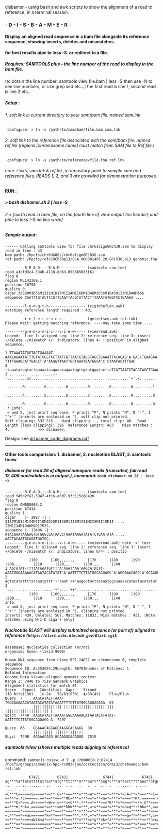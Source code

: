 disbamer - using bash and awk scripts to show the alignment of a read to reference, in a terminal session.

### - D - I - S - B - A - M - E - R -

#### Display an aligned read sequence in a bam file alongside its reference sequence, showing inserts, deletes and mismatches.

#### for best results pipe to less -S. or redirect to a file.

##### Requires: SAMTOOLS  plus - the line number of the read to display in the bam file. 
(to obtain the line number: samtools view file.bam | less -S   then use -N to see line numbers, or use grep sed etc...)
the first read is line 1, second read is line 2 etc..
##### Setup :
###### 1. soft link in current directory to your sam/bam file. named sam.lnk
<code>	configure: > ln -s /path/to/sam/bam/file.bam sam.lnk </code>
###### 2. soft link to the reference file associated with the sam/bam file, named ref.lnk (regions [chromosome name] must match from SAM file to Ref file.)
<code>	configure: > ln -s /path/to/reference/file.fna ref.lnk </code>
###### note: Links, sam.lnk & ref.lnk, in repository point to sample sam and reference files, READS 1, 2, and 3 are provided for demonstration purposes.
#### RUN :
#####  > bash disbamer.sh 2 | less -S
###### 2 = fourth read in bam file, on the fourth line of view output (no header) and pipe to less (-S no line wrap)

##### Sample output:
```
------ Calling samtools view for file chr6alignGRCh38.sam to display read in line : 43
bam path: /hpcfs/chr6HG002/chr6alignGRCh38.sam
ref path: /hpcfs/ref/GRCh38p13/GCA_000001405.28_GRCh38.p13_genomic.fna

---------R-E-A-D----B-A-M------------ (samtools sam.lnk)
read a3cfd3c4-534b-4138-8d63-058865033f61
flag 0
region ML143369.1
position 16790
quality 0
cigar 32S20M3D56M1I11M1D17M1I24M1I66M1D46M2D56M1D45M1I3M1D48M16S
sequence CAATTTGTACTTCGTTCAGTTACGTATTACTTTAAATATGGTACTGAAAA ....

---------l-e-n-g-t-h----------------- (cigtoRefLen.awk)
matching reference length required : 401

---------r-e-f-e-r-e-n-c-e----------- (getrefseq.awk ref.lnk)
Please Wait! getting matching reference: ----may take some time.....

---------g-e-n-o-m-i-c---v-i-e-w----- (viewread.awk)  
Legend:  line 1: aligned seq. line 2: reference seq. line 3: insert +/delete -/mismatch x/: indicators. lines 4- : position in aligned sequence.
 
1 TTAAATATGGTACTGAAAAT---AAACAGAATATTTGTATGGGTACTTATCATTAATGTACGTAGCTGAAATTACACAG'A'GACCTGAAGAA-TTTTGAAGCATTGAGCT'A'AAGGTTAATTGCTGAATGATGGGA'C'CTAATACTTTGAC
2 ttaaatatggtactgaaaataagaaacagaatggttgtatgggtacttaTCATTAATGTACGTAGCTGAAATTACACAG'+'GGCCTGAAGAATTTTTGAAGCATTGAGCT'+'AAGGTTAATTGCTGAATGATGGGA'+'CTAATACTTTGAC
3 ....................---.........xx.............................................'+'.x.........-.................'+'........................'+'.............
  ........0.........0.........0.........0.........0.........0.........1.........1'+'.........1.........1.........'+'1.........1.........1...'+'......1......
  ........4.........5.........6.........7.........8.........9.........0.........1'+'.........2.........3.........'+'4.........5.........6...'+'......7......
  ........0.........0.........0.........0.........0.........0.........0.........0'+'.........0.........0.........'+'0.........0.........0...'+'......0......
 * Info:
 = and X, just print seq base, P prints "P", N prints "N", D "-", I "'+'" (inserts are enclosed in '), soft clip not printed. 
Soft clipping: S32 S16 ,  Hard clipping: -, total clip: 48.  Read Length (less clipping): 396  Reference Length: 403    Miss matches : 4.             >>> disbamer. 

```
Design: see [disbamer_code_diagrams.pdf](./disbamer_code_diagrams.pdf) 

_____________________________________________________________________________________________________________________________________________________________

#### Other tools comparision: 1. disbamer, 2. nucleotide BLAST, 3. samtools tview

##### disbamer for read 28 of aligned nanopore reads (truncated, full read 12,406 nucleotides is in output.), command: ```bash disbamer.sh 28 | less -S```
```
---------R-E-A-D----B-A-M------------ (samtools sam.lnk)
read f45d2fa2-3947-4fc6-a6d7-93c115c88420
flag 0
region CM000668.2
position 67414
quality 1
cigar    |- 2997 -| :  31S7M1D14M1I4M2I10M1D26M1I20M1I10M1I31M2I8M1I15M1I .... I3M1I34M1D46M2D17M3S.
sequence |- 12406 -| :  ATACGAATAAGAGTGTGGGCGATAACCTAAATAAGATATATCTGAATATA ....  AACTACAATGCAGATGATGC.
---------g-e-n-o-m-i-c---v-i-e-w----- (xviewread.awk) note 'x' test
Legend:  line 1: aligned seq. line 2: reference seq. line 3: insert +/delete -/mismatch x/: indicators. lines 0/4- : positio

           |150      |160,,,,,,,      |170      |180      |190      |200,,,      |210      |220,,,      |230,,,      |240
1 AGTATAT-TTTTATAAATGTTT'A'AAAT'AA'AAGCATACTT-AAATGGCAAAAACATAATACATATAT'A'AATTTTCTTATGGCAGGAGG'A'AGGAAACAGG'A'GCAAGGCACAGGG
2 agtatatattttataaatgttt'+'aaat'++'aagcatacttaaaatggcaaaaacataatacatatat'+'aattttcttatggCAGGAGG'+'AGGAAACAGG'+'GCAAGGCACAGGG
3 .......-..............'+'....'++'..........-..........................'+'....................'+'..........'+'.............
           |150      |160,,,,,,,      |170      |180      |190      |200,,,      |210      |220,,,      |230,,,      |240
Info:
 = and X, just print seq base, P prints "P", N prints "N", D "-", I "'+'" (inserts are enclosed in '), clipping not printed.
Inserts: 439, Deletes: 567, Matches: 11833, Miss matches : 431. (Note: matches using M-I-D cigars only)
```
##### Nucleotide BLAST will display submitted sequence (or part of) aligned to reference (```https://blast.ncbi.nlm.nih.gov/Blast.cgi```):
```Submitted sequence:  AAATAAAAGCATACTTAAATGGCAAAAACATAATACATATATAAATTTTCTTATGGCAGGAGGAAGGAAACAGGAGCAAGGCACAGGG
database: Nucleotide collection (nr/nt)
organism: human (taxid:9606)
```
```
Human DNA sequence from clone RP1-24O22 on chromosome 6, complete sequence
Sequence ID: AL353654.29Length: 86701Number of Matches: 1
Related Information
Genome Data Viewer-aligned genomic context
Range 1: 7440 to 7519 GenBank Graphics
Alignment statistics for match #1
Score	Expect	Identities	Gaps	Strand
118 bits(130)	1e-24	79/83(95%)	4/83(4%)	Plus/Plus
Query  7     AAGCATACTTAAA-TGGCAAAAACATAATACATATATAAATTTTCTTATGGCAGGAGGAA  65
             ||||||||||||| ||||||||||||||||||||||| |||||||||||||||||||| |
Sbjct  7440  AAGCATACTTAAAATGGCAAAAACATAATACATATAT-AATTTTCTTATGGCAGGAGG-A  7497

Query  66    GGAAACAGGAGCAAGGCACAGGG  88
             ||||||||| |||||||||||||
Sbjct  7498  GGAAACAGG-GCAAGGCACAGGG  7519
```
##### samtools tview (shows multiple reads aligning to reference)
command: ```samtools tview -d T -p CM000668.2:67414  /hpcfs/groups/phoenix-hpc-rc003/joe/correction/chm13/chr6nanop.bam ref.lnk ```
```
           67421        67431                67441             67451
ag***ta*tatattttat*aa**atg**ttt***a***aa*t**aag*c***a*tact**t*aaa**atggc*a*aaaac
..   .. .......... ..  ...  ...   .   .. .  ... .   . ....  . ...  ..... . .....
=C***C======S=====*==**.C=**===***=***=W*=**===*=***=*=CA=**=*===**=C==.*=*===.A
==***=.*C======.==*==**===**MC=***=***==*=**=G=*=***=*====**R*.======.==*=*====A
==***C=*===.A=====*=W==.==**==C***.***==*=**===*R***=*====**=*=.C**=====*=*M====
w=***m,*bk=,======*==**r=m**kbk***=***,=*=**===*=***=*=n=g**r*bk=**,====***====h
=======*==========*==**===**===***=***==*=**===*=***=*====*****==**=====***=====
=,***==*==ac======*k=**===**===***,***,=*=**===*=***=*==g=**=**==**,c===*=*==h==
==***==*==v=abbk=a*==**===**===***v***=c*g**bk=*a***=*====**=**==**h=cab*k*=,===
==***==*=============**===**===*******==*=**=***=***=*====**=*===**==*==*=*=====
==***==*==========*==**===**===***=***==*=**=***=***=*====**=**==**=====*=*=====
```
